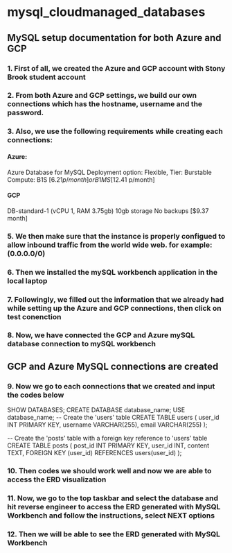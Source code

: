 # mysql_cloudmanaged_databases

## MySQL setup documentation for both Azure and GCP

### 1. First of all, we created the Azure and GCP account with Stony Brook student account
### 2. From both Azure and GCP settings, we build our own connections which has the hostname, username and the password.
### 3. Also, we use the following requirements while creating each connections:

#### Azure:
Azure Database for MySQL
Deployment option: Flexible,
Tier: Burstable
Compute: B1S [$6.21 p/month] or B1MS [$12.41 p/month]

#### GCP
DB-standard-1 (vCPU 1, RAM 3.75gb)
10gb storage
No backups [$9.37 month]

### 5. We then make sure that the instance is properly configued to allow inbound traffic from the world wide web. for example: (0.0.0.0/0)
### 6. Then we installed the mySQL workbench application in the local laptop
### 7. Followingly, we filled out the information that we already had while setting up the Azure and GCP connections, then click on test conenction
### 8. Now, we have connected the GCP and Azure mySQL database connection to mySQL workbench


## GCP and Azure MySQL connections are created

### 9. Now we go to each connections that we created and input the codes below
   
SHOW DATABASES;
CREATE DATABASE database_name;
USE database_name;
-- Create the 'users' table
CREATE TABLE users (
    user_id INT PRIMARY KEY,
    username VARCHAR(255),
    email VARCHAR(255)
);

-- Create the 'posts' table with a foreign key reference to 'users' table
CREATE TABLE posts (
    post_id INT PRIMARY KEY,
    user_id INT,
    content TEXT,
    FOREIGN KEY (user_id) REFERENCES users(user_id)
);

### 10. Then codes we should work well and now we are able to access the ERD visualization
### 11. Now, we go to the top taskbar and select the database and hit reverse engineer to access the ERD generated with MySQL Workbench and follow the instructions, select NEXT options
### 12. Then we will be able to see the ERD generated with MySQL Workbench
